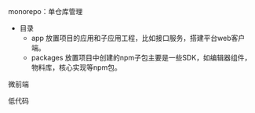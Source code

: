 

  
monorepo：单仓库管理
- 目录
  - app 放置项目的应用和子应用工程，比如接口服务，搭建平台web客户端。
  - packages 放置项目中创建的npm子包主要是一些SDK，如编辑器组件，物料库，核心实现等npm包。


微前端


低代码